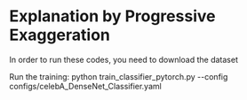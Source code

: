 # Explanation by Progressive Exaggeration

In order to run these codes, you need to download the dataset

Run the training:
python train_classifier_pytorch.py --config configs/celebA_DenseNet_Classifier.yaml
